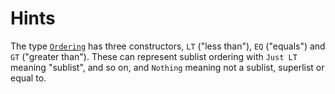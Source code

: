 # Hints

The type
[`Ordering`](http://hackage.haskell.org/package/base/docs/Data-Ord.html#t:Ordering)
has three constructors, `LT` ("less than"), `EQ` ("equals") and `GT` ("greater
than"). These can represent sublist ordering with `Just LT` meaning "sublist",
and so on, and `Nothing` meaning not a sublist, superlist or equal to.
